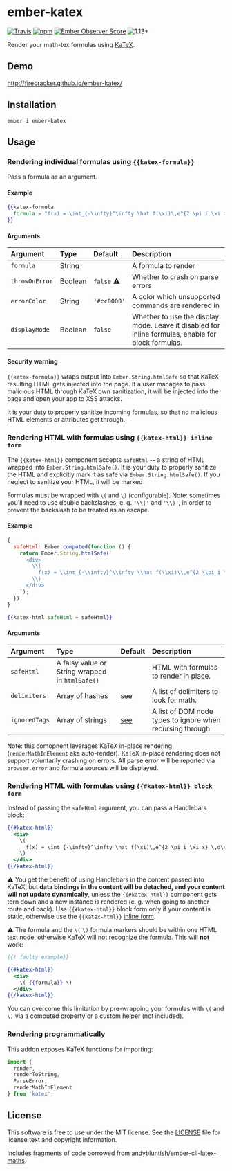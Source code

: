 ember-katex
===========

[![Travis](https://api.travis-ci.org/firecracker/ember-katex.svg?branch=gen-1)](https://travis-ci.org/firecracker/ember-katex)
[![npm](https://img.shields.io/npm/v/ember-katex.svg?maxAge=2592000)](https://www.npmjs.com/package/ember-katex)
[![Ember Observer Score](https://emberobserver.com/badges/ember-katex.svg)](https://emberobserver.com/addons/ember-katex)
![1.13+](https://embadge.io/v1/badge.svg?start=1.13.0)

Render your math-tex formulas using [KaTeX](http://khan.github.io/KaTeX/). 



Demo
----

http://firecracker.github.io/ember-katex/



Installation
------------

    ember i ember-katex


Usage
-----

### Rendering individual formulas using `{{katex-formula}}`

Pass a formula as an argument.

#### Example

```hbs
{{katex-formula
  formula = "f(x) = \int_{-\infty}^\infty \hat f(\xi)\,e^{2 \pi i \xi x} \,d\xi"
}}
```

#### Arguments

| Argument       | Type    | Default           | Description                                                                                        |
|:---------------|:--------|:------------------|:---------------------------------------------------------------------------------------------------|
| `formula`      | String  | <required>        | A formula to render                                                                                |
| `throwOnError` | Boolean | `false` :warning: | Whether to crash on parse errors                                                                   |
| `errorColor`   | String  | `'#cc0000'`       | A color which unsupported commands are rendered in                                                 |
| `displayMode`  | Boolean | `false`           | Whether to use the display mode. Leave it disabled for inline formulas, enable for block formulas. |

#### Security warning

`{{katex-formula}}` wraps output into `Ember.String.htmlSafe` so that KaTeX resulting HTML gets injected into the page. If a user manages to pass malicious HTML through KaTeX own sanitization, it will be injected into the page and open your app to XSS attacks. 

It is your duty to properly sanitize incoming formulas, so that no malicious HTML elements or attributes get through.
 


### Rendering HTML with formulas using `{{katex-html}} inline form`

The `{{katex-html}}` component accepts `safeHtml` -- a string of HTML wrapped into `Ember.String.htmlSafe()`. It is your duty to properly sanitize the HTML and explicitly mark it as safe via `Ember.String.htmlSafe()`. If you neglect to sanitize your HTML, it will be marked

Formulas must be wrapped with `\(` and `\)` (configurable). Note: sometimes you'll need to use double backslashes, e. g. `'\\('` and `'\\)'`, in order to prevent the backslash to be treated as an escape.

#### Example

```js
{
  safeHtml: Ember.computed(function () {
    return Ember.String.htmlSafe(`
      <div>
        \\(
          f(x) = \\int_{-\\infty}^\\infty \\hat f(\\xi)\\,e^{2 \\pi i \\xi x} \\,d\\xi
        \\)
      </div>
    `);
  });
}
```


```hbs
{{katex-html safeHtml = safeHtml}}
```

#### Arguments


| Argument      | Type                                            | Default                                                                            | Description                                                |
|:--------------|:------------------------------------------------|:-----------------------------------------------------------------------------------|:-----------------------------------------------------------|
| `safeHtml`    | A falsy value or String wrapped in `htmlSafe()` | <required>                                                                         | HTML with formulas to render in place.                     |
| `delimiters`  | Array of hashes                                 | [see](https://github.com/Khan/KaTeX/blob/master/contrib/auto-render/README.md#api) | A list of delimiters to look for math.                     |
| `ignoredTags` | Array of strings                                | [see](https://github.com/Khan/KaTeX/blob/master/contrib/auto-render/README.md#api) | A list of DOM node types to ignore when recursing through. |

Note: this comopnent leverages KaTeX in-place rendering (`renderMathInElement` aka auto-render). KaTeX in-place rendering does not support voluntarily crashing on errors. All parse error will be reported via `browser.error` and formula sources will be displayed.



### Rendering HTML with formulas using `{{#katex-html}} block form`

Instead of passing the `safeHtml` argument, you can pass a Handlebars block:

```hbs
{{#katex-html}}
  <div>
    \(
      f(x) = \int_{-\infty}^\infty \hat f(\xi)\,e^{2 \pi i \xi x} \,d\xi
    \)
  </div>
{{/katex-html}}
```

:warning: You get the benefit of using Handlebars in the content passed into KaTeX, but **data bindings in the content will be detached, and your content will not update dynamically**, unless the `{{#katex-html}}` component gets torn down and a new instance is rendered (e. g. when going to another route and back). Use `{{#katex-html}}` block form only if your content is static, otherwise use the `{{katex-html}}` [inline form](#rendering-html-with-formulas-using-katex-html-inline-form).

:warning: The formula and the `\(` `\)` formula markers should be within one HTML text node, otherwise KaTeX will not recognize the formula. This will **not** work:

```hbs
{{! faulty example}}

{{#katex-html}}
  <div>
    \( {{formula}} \)
  </div>
{{/katex-html}}
```

You can overcome this limitation by pre-wrapping your formulas with `\(` and `\)` via a computed property or a custom helper (not included).



### Rendering programmatically

This addon exposes KaTeX functions for importing:

```js
import {
  render,
  renderToString,
  ParseError,
  renderMathInElement
} from 'katex';
```



License
-------

This software is free to use under the MIT license. See the [LICENSE](https://github.com/firecracker/ember-katex/blob/gen-1/LICENSE.md) file for license text and copyright information.

Includes fragments of code borrowed from [andybluntish/ember-cli-latex-maths](https://github.com/andybluntish/ember-cli-latex-maths).
 
